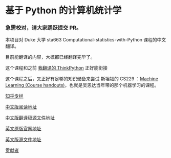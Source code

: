# 基于 Python 的计算机统计学

### 急需校对，请大家踊跃提交 PR。


本项目对 Duke 大学 sta663 Computational-statistics-with-Python 课程的中文翻译。

目前能翻译的内容，大概都已经翻译完毕了。

这个课程和之前 [我翻译的 ThinkPython](https://github.com/cycleuser/ThinkPython-cn) 正好能衔接

这个课程之后，又正好有足够的知识储备来尝试 斯坦福的 CS229 ：[Machine Learning (Course handouts)](http://cs229.stanford.edu/materials.html)，也就是吴恩达当年带的那个机器学习的课程。

[知乎专栏](https://zhuanlan.zhihu.com/python-kivy)

[中文版阅读地址](http://nbviewer.jupyter.org/github/Kivy-CN/Duke-STA-633-CN/blob/master/%E5%B7%B2%E7%BB%8F%E7%BF%BB%E8%AF%91%E7%9A%84%E8%AE%B2%E5%BA%A7%E5%86%85%E5%AE%B9/)

[中文版翻译稿源文件地址](https://github.com/Kivy-CN/Computational-statistics-with-Python-CN)

[英文原版官网地址](http://people.duke.edu/%7Eccc14/sta-663/index.html)

[英文版源文件地址](http://github.com/cliburn/Computational-statistics-with-Python)

[贡献者](https://github.com/Kivy-CN/Duke-STA-663-CN/graphs/contributors)



